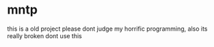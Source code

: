 # mntp

this is a old project please dont judge my horrific programming, also its really broken dont use this
